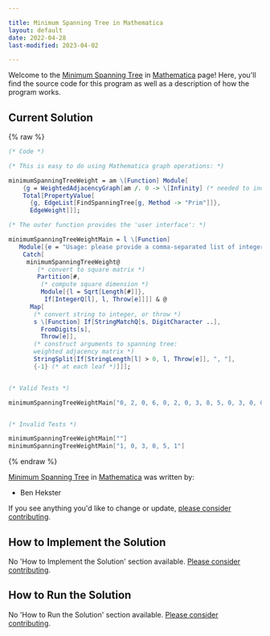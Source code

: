 ```yaml
---

title: Minimum Spanning Tree in Mathematica
layout: default
date: 2022-04-28
last-modified: 2023-04-02

---
```


Welcome to the [Minimum Spanning Tree](https://sampleprograms.io/projects/minimum-spanning-tree) in [Mathematica](https://sampleprograms.io/languages/mathematica) page! Here, you'll find the source code for this program as well as a description of how the program works.

## Current Solution

{% raw %}

```mathematica
(* Code *)

(* This is easy to do using Mathematica graph operations: *)

minimumSpanningTreeWeight = am \[Function] Module[
    {g = WeightedAdjacencyGraph[am /. 0 -> \[Infinity] (* needed to indicate no edge *)]},
    Total[PropertyValue[
      {g, EdgeList[FindSpanningTree[g, Method -> "Prim"]]},
      EdgeWeight]]];

(* The outer function provides the 'user interface': *)

minimumSpanningTreeWeightMain = l \[Function]
   Module[{e = "Usage: please provide a comma-separated list of integers"},
    Catch[
     minimumSpanningTreeWeight@
        (* convert to square matrix *)
        Partition[#,
         (* compute square dimension *)
         Module[{l = Sqrt[Length[#]]}, 
          If[IntegerQ[l], l, Throw[e]]]] & @
      Map[
       (* convert string to integer, or throw *)
       s \[Function] If[StringMatchQ[s, DigitCharacter ..],
         FromDigits[s],
         Throw[e]],
       (* construct arguments to spanning tree: 
       weighted adjacency matrix *)
       StringSplit[If[StringLength[l] > 0, l, Throw[e]], ", "],
       {-1} (* at each leaf *)]]];


(* Valid Tests *)

minimumSpanningTreeWeightMain["0, 2, 0, 6, 0, 2, 0, 3, 8, 5, 0, 3, 0, 0, 7, 6, 8, 0, 0, 9, 0, 5, 7, 9, 0"]


(* Invalid Tests *)

minimumSpanningTreeWeightMain[""]
minimumSpanningTreeWeightMain["1, 0, 3, 0, 5, 1"]
```

{% endraw %}

[Minimum Spanning Tree](https://sampleprograms.io/projects/minimum-spanning-tree) in [Mathematica](https://sampleprograms.io/languages/mathematica) was written by:

- Ben Hekster

If you see anything you'd like to change or update, [please consider contributing](https://github.com/TheRenegadeCoder/sample-programs).

## How to Implement the Solution

No 'How to Implement the Solution' section available. [Please consider contributing](https://github.com/TheRenegadeCoder/sample-programs-website).

## How to Run the Solution

No 'How to Run the Solution' section available. [Please consider contributing](https://github.com/TheRenegadeCoder/sample-programs-website).